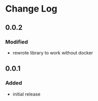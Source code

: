 # Change Log

## 0.0.2
### Modified
* rewrote library to work without docker

## 0.0.1
### Added
* initial release